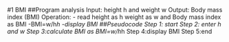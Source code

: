 #1 BMI
##Program analysis
Input: height h and weight w
Output: Body mass index (BMI)
Operation: - read height as h weight as w and  Body mass index as BMI
           -BMI=w/h*h
           -display BMI
##Pseudocode 
Step 1: start
Step 2: enter h and w
Step 3:calculate BMI as BMI=w/h*h
Step 4:display BMI
Step 5:end
